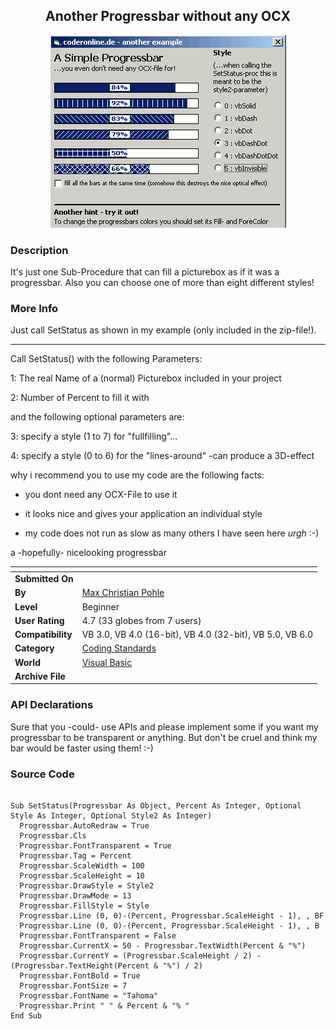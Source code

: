 ﻿<div align="center">

## Another Progressbar without any OCX

<img src="PIC2004481143257164.gif">
</div>

### Description

It's just one Sub-Procedure that can fill a picturebox as if it was a progressbar. Also you can choose one of more than eight different styles!
 
### More Info
 
Just call SetStatus as shown in my example (only included in the zip-file!).

----

Call SetStatus() with the following Parameters:

1:   The real Name of a (normal) Picturebox included in your project

2:   Number of Percent to fill it with

and the following optional parameters are:

3:   specify a style (1 to 7) for "fullfilling"...

4:   specify a style (0 to 6) for the "lines-around" -can produce a 3D-effect

why i recommend you to use my code are the following facts:

- you dont need any OCX-File to use it

- it looks nice and gives your application an individual style

- my code does not run as slow as many others I have seen here *urgh* :-)

a -hopefully- nicelooking progressbar


<span>             |<span>
---                |---
**Submitted On**   |
**By**             |[Max Christian Pohle](https://github.com/Planet-Source-Code/PSCIndex/blob/master/ByAuthor/max-christian-pohle.md)
**Level**          |Beginner
**User Rating**    |4.7 (33 globes from 7 users)
**Compatibility**  |VB 3\.0, VB 4\.0 \(16\-bit\), VB 4\.0 \(32\-bit\), VB 5\.0, VB 6\.0
**Category**       |[Coding Standards](https://github.com/Planet-Source-Code/PSCIndex/blob/master/ByCategory/coding-standards__1-43.md)
**World**          |[Visual Basic](https://github.com/Planet-Source-Code/PSCIndex/blob/master/ByWorld/visual-basic.md)
**Archive File**   |[](https://github.com/Planet-Source-Code/max-christian-pohle-another-progressbar-without-any-ocx__1-52978/archive/master.zip)

### API Declarations

Sure that you -could- use APIs and please implement some if you want my progressbar to be transparent or anything. But don't be cruel and think my bar would be faster using them! :-)


### Source Code

```

Sub SetStatus(Progressbar As Object, Percent As Integer, Optional Style As Integer, Optional Style2 As Integer)
  Progressbar.AutoRedraw = True
  Progressbar.Cls
  Progressbar.FontTransparent = True
  Progressbar.Tag = Percent
  Progressbar.ScaleWidth = 100
  Progressbar.ScaleHeight = 10
  Progressbar.DrawStyle = Style2
  Progressbar.DrawMode = 13
  Progressbar.FillStyle = Style
  Progressbar.Line (0, 0)-(Percent, Progressbar.ScaleHeight - 1), , BF
  Progressbar.Line (0, 0)-(Percent, Progressbar.ScaleHeight - 1), , B
  Progressbar.FontTransparent = False
  Progressbar.CurrentX = 50 - Progressbar.TextWidth(Percent & "%")
  Progressbar.CurrentY = (Progressbar.ScaleHeight / 2) - (Progressbar.TextHeight(Percent & "%") / 2)
  Progressbar.FontBold = True
  Progressbar.FontSize = 7
  Progressbar.FontName = "Tahoma"
  Progressbar.Print " " & Percent & "% "
End Sub
```

